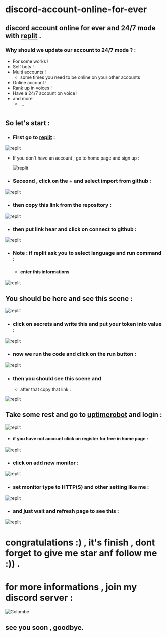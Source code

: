 # discord-account-online-for-ever
## discord account online for ever and 24/7 mode with **[replit](replit.com)** . 


### Why should we update our account to 24/7 mode ? :
* For some works !
* Self bots !
* Multi accounts !
  * some times you need to be online on your other accounts 
* Online account !
* Rank up in voices !
* Have a 24/7 account on voice !
* and more
  * ...

#

## So let's start : 

* ### First go to [replit](replit.com) :

![replit](https://cdn.discordapp.com/attachments/958732975879630909/969216710324404274/2022-04-28_17_10_07-Home_-_Replit.png)

* If you don't have an account , go to home page and sign up :
 
     ![replit](https://cdn.discordapp.com/attachments/958732975879630909/969217656353849404/2022-04-28_17_14_10-The_collaborative_browser_based_IDE_-_Replit.png)

* ### Seceond , click on the + and select import from github : 

![replit](https://cdn.discordapp.com/attachments/958732975879630909/969219204299501608/2022-04-28_17_18_27-Home_-_Replit.png)

* ### then copy this link from the repository :

![replit](https://cdn.discordapp.com/attachments/958732975879630909/969219662908882994/2022-04-28_17_21_52-Seyed-Gsm_discord-account-online-for-ever__discord_account_online_for_ever_and_2.png)

* ### then put link hear and click on connect to github : 

![replit](https://cdn.discordapp.com/attachments/958732975879630909/969221058429345822/2022-04-28_17_26_57-Home_-_Replit.png)

* ### Note : if replit ask you to select language and run command :
  * #### enter this informations
![replit](https://cdn.discordapp.com/attachments/958732975879630909/969222819500134460/2022-04-28_17_34_45-README.md_-_discord-account-online-for-ever-1_-_Replit.png)

## You should be here and see this scene : 

![replit](https://cdn.discordapp.com/attachments/958732975879630909/969223555445301319/2022-04-28_17_37_38-main.py_-_discord-account-online-for-ever_-_Replit.png)

* ### click on secrets and write this and put your token into value : 

![replit](https://cdn.discordapp.com/attachments/958732975879630909/969225780762673182/2022-04-28_17_46_31-main.py_-_discord-account-online-for-ever_-_Replit.png)

* ### now we run the code and click on the run button : 

![replit](https://cdn.discordapp.com/attachments/958732975879630909/969224246322679818/2022-04-28_17_40_26-main.py_-_discord-account-online-for-ever_-_Replit.png)

* ### then you should see this scene and 
  * after that copy that link : 

![replit](https://cdn.discordapp.com/attachments/958732975879630909/969227865805705246/2022-04-28_17_52_45-main.py_-_discord_stream-4_-_Replit.png)

## Take some rest and go to [uptimerobot](https://uptimerobot.com) and login :

![replit](https://cdn.discordapp.com/attachments/958732975879630909/969231723202236426/2022-04-28_18_10_01-UptimeRobot__Free_Website_Monitoring_Service.png)


* #### if you have not account click on **register** for free in home page : 

![replit](https://cdn.discordapp.com/attachments/958732975879630909/969233338202198066/2022-04-28_18_11_11-UptimeRobot__Free_Website_Monitoring_Service.png)


* ### click on add new monitor :

![replit](https://cdn.discordapp.com/attachments/958732975879630909/969233495270498344/2022-04-28_18_13_50-Dashboard___UptimeRobot.png)

* ### set monitor type to **HTTP(S)** and other setting like me : 

![replit](https://cdn.discordapp.com/attachments/958732975879630909/969234499915374673/2022-04-28_18_19_50-Dashboard___UptimeRobot.png)

* ### and just wait and refresh page to see this : 

![replit](https://cdn.discordapp.com/attachments/958732975879630909/969234797660602418/2022-04-28_18_22_19-Dashboard___UptimeRobot.png)

#

# congratulations :) , it's finish , dont forget to give me star anf follow me :)) . 

# for more informations , join my discord server : 
![Golombe](https://discordapp.com/api/guilds/862358064681320469/widget.png?style=banner4)


## see you soon , goodbye.
